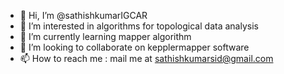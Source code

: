 - 👋 Hi, I’m @sathishkumarIGCAR
- 👀 I’m interested in algorithms for topological data analysis
- 🌱 I’m currently learning mapper algorithm
- 💞️ I’m looking to collaborate on kepplermapper software
- 📫 How to reach me : mail me at sathishkumarsid@gmail.com

<!---
sathishkumarIGCAR/sathishkumarIGCAR is a ✨ special ✨ repository because its `README.md` (this file) appears on your GitHub profile.
You can click the Preview link to take a look at your changes.
--->

